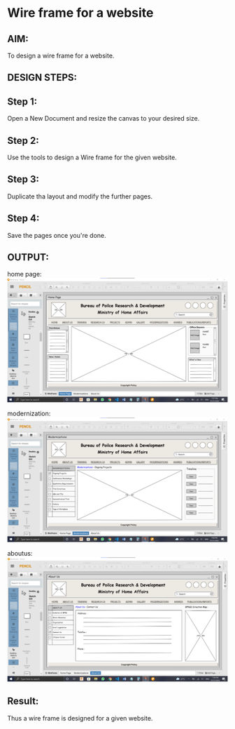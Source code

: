 # Wire frame for a website

## AIM:
To design a wire frame for a website.

## DESIGN STEPS:
## Step 1:
Open a New Document and resize the canvas to your desired size.

## Step 2:
Use the tools to design a Wire frame for the given website.

## Step 3:
Duplicate tha layout and modify the further pages.

## Step 4:
Save the pages once you're done.

## OUTPUT:
home page: ![output](home.PNG)

modernization: ![output](modernization.PNG)

aboutus: ![output](aboutus.PNG)


## Result:
Thus a wire frame is designed for a given website.
